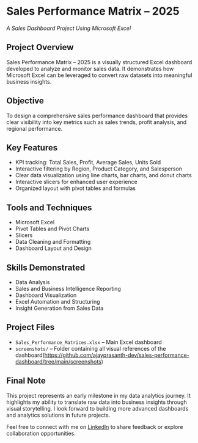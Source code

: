 # Sales Performance Matrix – 2025  
*A Sales Dashboard Project Using Microsoft Excel*

## Project Overview  
Sales Performance Matrix – 2025 is a visually structured Excel dashboard developed to analyze and monitor sales data. It demonstrates how Microsoft Excel can be leveraged to convert raw datasets into meaningful business insights.

## Objective  
To design a comprehensive sales performance dashboard that provides clear visibility into key metrics such as sales trends, profit analysis, and regional performance.

## Key Features  
- KPI tracking: Total Sales, Profit, Average Sales, Units Sold  
- Interactive filtering by Region, Product Category, and Salesperson  
- Clear data visualization using line charts, bar charts, and donut charts  
- Interactive slicers for enhanced user experience  
- Organized layout with pivot tables and formulas

## Tools and Techniques  
- Microsoft Excel  
- Pivot Tables and Pivot Charts  
- Slicers  
- Data Cleaning and Formatting  
- Dashboard Layout and Design

## Skills Demonstrated  
- Data Analysis  
- Sales and Business Intelligence Reporting  
- Dashboard Visualization  
- Excel Automation and Structuring  
- Insight Generation from Sales Data

## Project Files  
- `Sales_Performance_Matrices.xlsx` – Main Excel dashboard  
- `screenshots/` – Folder containing all visual references of the dashboard(https://github.com/ajayprasanth-dev/sales-performance-dashboard/tree/main/screenshots)

## Final Note  
This project represents an early milestone in my data analytics journey. It highlights my ability to translate raw data into business insights through visual storytelling. I look forward to building more advanced dashboards and analytics solutions in future projects.

Feel free to connect with me on [LinkedIn](https://www.linkedin.com/in/ajayprasanth1) to share feedback or explore collaboration opportunities.
